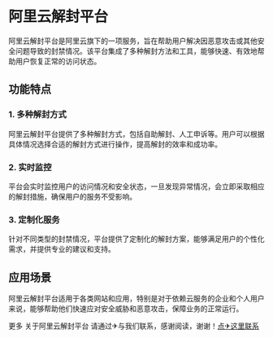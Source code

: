 # 阿里云解封平台

阿里云解封平台是阿里云旗下的一项服务，旨在帮助用户解决因恶意攻击或其他安全问题导致的封禁情况。该平台集成了多种解封方法和工具，能够快速、有效地帮助用户恢复正常的访问状态。

## 功能特点

### 1. 多种解封方式
阿里云解封平台提供了多种解封方式，包括自助解封、人工申诉等。用户可以根据具体情况选择合适的解封方式进行操作，提高解封的效率和成功率。

### 2. 实时监控
平台会实时监控用户的访问情况和安全状态，一旦发现异常情况，会立即采取相应的解封措施，确保用户的服务不受影响。

### 3. 定制化服务
针对不同类型的封禁情况，平台提供了定制化的解封方案，能够满足用户的个性化需求，并提供专业的建议和支持。

## 应用场景

阿里云解封平台适用于各类网站和应用，特别是对于依赖云服务的企业和个人用户来说，能够帮助他们快速应对安全威胁和恶意攻击，保障业务的正常运行。

更多 关于阿里云解封平台 请通过✈与我们联系，感谢阅读，谢谢！[点✈这里联系](https://www.k02.cc)